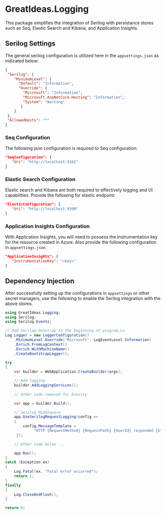 # GreatIdeas.Logging

This package simplifies the integration of Serilog with persistance stores such as Seq, Elastic Search and Kibana, and Application Insights.

## Serilog Settings
The general serilog configuration is utilized here in the `appsettings.json` as indicated below:
```json
{
 "Serilog": {
	"MinimumLevel": {
	  "Default": "Information",
	  "Override": {
	    "Microsoft": "Information",
	    "Microsoft.AspNetCore.Hosting": "Information",
	    "System": "Warning"
	   }
	}
 },
 "AllowedHosts": "*"
}
```

### Seq Configuration
The following json configuration is required to Seq configuration:
```json
"SeqConfiguration": {
   "Uri": "http://localhost:5341"
}
```

### Elastic Search Configuration
Elastic search and Kibana are both required to effectively logging and UI capabilities. Provide the following for elastic endpoint: 
```json
"ElasticConfiguration": {
   "Uri": "http://localhost:9200"
}
```

### Application Insights Configuration
With Application Insights, you will need to possess the  Instrumentation key for the resource created in Azure. Also provide the following configuration in `appsettings.json`.
```json
"ApplicationInsights": {
   "InstrumentationKey": "<key>"
}
```

## Dependency Injection
After successfully setting up the configurations in `appsettings` or other secret managers, use the following to enable the Serilog integration with the above stores.
```csharp
using GreatIdeas.Logging;
using Serilog;
using Serilog.Events;

// Add Serilog boostrap to the beginning of program.cs  
Log.Logger = new LoggerConfiguration()
	.MinimumLevel.Override("Microsoft", LogEventLevel.Information)
	.Enrich.FromLogContext()
	.Enrich.WithMachineName()
	.CreateBootstrapLogger();

try
{
	var builder = WebApplication.CreateBuilder(args);  

	// Add logging
	builder.AddLoggingServices();
	
	// Other code removed for brevity

	var app = builder.Build();

	// Serilog Middleware
	app.UseSerilogRequestLogging(config =>	
	{
		config.MessageTemplate = 
			 "HTTP {RequestMethod} {RequestPath} {UserId} responded {StatusCode} in {Elapsed:0.0000} ms";	
	 });	

	// Other code below ...

	app.Run();
}
catch (Exception ex)
{
	Log.Fatal(ex, "Fatal error occurred");
	return 1;
}
finally
{
	Log.CloseAndFlush();
}

return 0;
```
